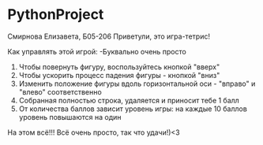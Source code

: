 # PythonProject
Смирнова Елизавета, Б05-206
Приветули, это игра-тетрис!

Как управлять этой игрой:
-Буквально очень просто
1. Чтобы повернуть фигуру, воспользуйтесь кнопкой "вверх"
2. Чтобы ускорить процесс падения фигуры - кнопкой "вниз"
3. Изменить положение фигуры вдоль горизонтальной оси - "вправо" и "влево" соответственно
4. Собранная полностью строка, удаляется и приносит тебе 1 балл
5. От количества баллов зависит уровень игры: на каждые 10 баллов уровень повышаются на один

На этом всё!!! Всё очень просто, так что удачи!)<3
